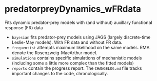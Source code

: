 # predatorpreyDynamics_wFRdata
Fits dynamic predator-prey models with (and without) auxillary functional response (FR) data

* ``bayesian`` fits predator-prey models using JAGS (largely discrete-time Leslie-May models). With FR data and without FR data. 
* ``frequentist`` attempts maximum likelihood on the same models. RMA denote the Rosenzweig-MacArthur model. 
* ``simulations`` contains specific simulations of mechanistic models (including some a little more complex than the fitted models)
* ``reports`` contain the progress report. The ``CHANGELOG.md`` file tracks important changes to the code, chronologically. 
